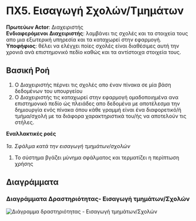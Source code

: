 # ΠΧ5. Εισαγωγή Σχολών/Τμημάτων

**Πρωτεύων Actor**: Διαχειριστής <br>
**Ενδιαφερόμενοι**
**Διαχειριστής**: λαμβάνει τις σχολές και τα στοιχεία τους απο μια εξωτερική υπηρεσία και τα καταχωρεί στην εφαρμογή.<br>
**Υποφήφιος**: θέλει να ελέγχει ποίες σχολές είναι διαθέσιμες αυτή την χρονιά ανά επιστημονικό πεδίο καθώς και τα αντίστοιχα στοιχεία τους.

## Βασική Ροή
1. Ο Διαχειριστής πέρνει τις σχολές απο έναν πίνακα σε μία βάση δεδομένων
του υπουργείου
2. Ο Διαχειριστής τις καταχωρεί στην εφαρμογή ομαδοποιημένα ανα επιστημονικό πεδίο
ώς πλειάδες απο δεδομένα με αποτέλεσμα την δημιουργία ενός πίνακα όπου κάθε γραμμή
είναι ένα διαφορετικό/ή τμήμα/σχολή με τα διάφορα χαρακτηριστικά του/ής να αποτελούν τις στήλες.

**Εναλλακτικές ροές**<br><br/>
*1α. Σφάλμα κατά την εισαγωγή τμημάτων/σχολών*
1. Το σύστημα βγάζει μύνημα σφάλματος και τερματίζει η περίπτωση χρήσης


## Διαγράμματα
### Διαγράμματα Δραστηριότητας- Εισαγωγή τμημάτων/Σχολών 

![Διάγραμμα δραστηριότητας - Εισαγωγή τμημάτων/Σχολών](uml/requirements/)
